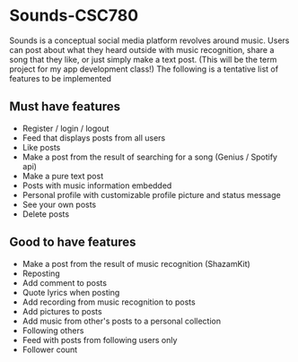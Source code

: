 # Sounds-CSC780
Sounds is a conceptual social media platform revolves around music. Users can post about what they heard outside with music recognition, share a song that they like, or just simply make a text post. (This will be the term project for my app development class!)
The following is a tentative list of features to be implemented

## Must have features
- Register / login / logout
- Feed that displays posts from all users
- Like posts
- Make a post from the result of searching for a song (Genius / Spotify api)
- Make a pure text post
- Posts with music information embedded
- Personal profile with customizable profile picture and status message
- See your own posts
- Delete posts

## Good to have features
- Make a post from the result of music recognition (ShazamKit)
- Reposting
- Add comment to posts
- Quote lyrics when posting
- Add recording from music recognition to posts
- Add pictures to posts
- Add music from other's posts to a personal collection
- Following others
- Feed with posts from following users only
- Follower count
